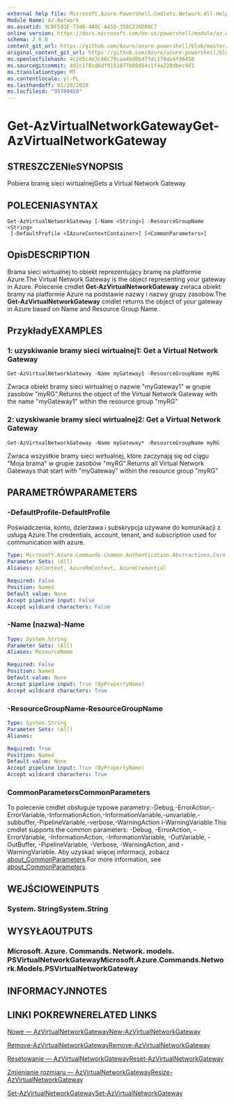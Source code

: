 ```yaml
---
external help file: Microsoft.Azure.PowerShell.Cmdlets.Network.dll-Help.xml
Module Name: Az.Network
ms.assetid: 9CBF592E-734B-4A0C-A45D-358C226D08C7
online version: https://docs.microsoft.com/en-us/powershell/module/az.network/get-azvirtualnetworkgateway
schema: 2.0.0
content_git_url: https://github.com/Azure/azure-powershell/blob/master/src/Network/Network/help/Get-AzVirtualNetworkGateway.md
original_content_git_url: https://github.com/Azure/azure-powershell/blob/master/src/Network/Network/help/Get-AzVirtualNetworkGateway.md
ms.openlocfilehash: 4c2d5c4e3c46c79caa4bd8b47fdc178da4fd6450
ms.sourcegitcommit: 4d2c178cd6df9151877b08d54c1f4a228dbec9d1
ms.translationtype: MT
ms.contentlocale: pl-PL
ms.lasthandoff: 01/29/2020
ms.locfileid: "93709450"
---
```

# <span data-ttu-id="09a9a-101">Get-AzVirtualNetworkGateway</span><span class="sxs-lookup"><span data-stu-id="09a9a-101">Get-AzVirtualNetworkGateway</span></span>

## <span data-ttu-id="09a9a-102">STRESZCZENIe</span><span class="sxs-lookup"><span data-stu-id="09a9a-102">SYNOPSIS</span></span>
<span data-ttu-id="09a9a-103">Pobiera bramę sieci wirtualnej</span><span class="sxs-lookup"><span data-stu-id="09a9a-103">Gets a Virtual Network Gateway</span></span>

## <span data-ttu-id="09a9a-104">POLECENIA</span><span class="sxs-lookup"><span data-stu-id="09a9a-104">SYNTAX</span></span>

```
Get-AzVirtualNetworkGateway [-Name <String>] -ResourceGroupName <String>
 [-DefaultProfile <IAzureContextContainer>] [<CommonParameters>]
```

## <span data-ttu-id="09a9a-105">Opis</span><span class="sxs-lookup"><span data-stu-id="09a9a-105">DESCRIPTION</span></span>
<span data-ttu-id="09a9a-106">Brama sieci wirtualnej to obiekt reprezentujący bramę na platformie Azure.</span><span class="sxs-lookup"><span data-stu-id="09a9a-106">The Virtual Network Gateway is the object representing your gateway in Azure.</span></span>
<span data-ttu-id="09a9a-107">Polecenie cmdlet **Get-AzVirtualNetworkGateway** zwraca obiekt bramy na platformie Azure na podstawie nazwy i nazwy grupy zasobów.</span><span class="sxs-lookup"><span data-stu-id="09a9a-107">The **Get-AzVirtualNetworkGateway** cmdlet returns the object of your gateway in Azure based on Name and Resource Group Name.</span></span>

## <span data-ttu-id="09a9a-108">Przykłady</span><span class="sxs-lookup"><span data-stu-id="09a9a-108">EXAMPLES</span></span>

### <span data-ttu-id="09a9a-109">1: uzyskiwanie bramy sieci wirtualnej</span><span class="sxs-lookup"><span data-stu-id="09a9a-109">1: Get a Virtual Network Gateway</span></span>
```
Get-AzVirtualNetworkGateway -Name myGateway1 -ResourceGroupName myRG
```

<span data-ttu-id="09a9a-110">Zwraca obiekt bramy sieci wirtualnej o nazwie "myGateway1" w grupie zasobów "myRG".</span><span class="sxs-lookup"><span data-stu-id="09a9a-110">Returns the object of the Virtual Network Gateway with the name "myGateway1" within the resource group "myRG"</span></span>

### <span data-ttu-id="09a9a-111">2: uzyskiwanie bramy sieci wirtualnej</span><span class="sxs-lookup"><span data-stu-id="09a9a-111">2: Get a Virtual Network Gateway</span></span>
```
Get-AzVirtualNetworkGateway -Name myGateway* -ResourceGroupName myRG
```

<span data-ttu-id="09a9a-112">Zwraca wszystkie bramy sieci wirtualnej, które zaczynają się od ciągu "Moja brama" w grupie zasobów "myRG".</span><span class="sxs-lookup"><span data-stu-id="09a9a-112">Returns all Virtual Network Gateways that start with "myGateway" within the resource group "myRG"</span></span>

## <span data-ttu-id="09a9a-113">PARAMETRÓW</span><span class="sxs-lookup"><span data-stu-id="09a9a-113">PARAMETERS</span></span>

### <span data-ttu-id="09a9a-114">-DefaultProfile</span><span class="sxs-lookup"><span data-stu-id="09a9a-114">-DefaultProfile</span></span>
<span data-ttu-id="09a9a-115">Poświadczenia, konto, dzierżawa i subskrypcja używane do komunikacji z usługą Azure.</span><span class="sxs-lookup"><span data-stu-id="09a9a-115">The credentials, account, tenant, and subscription used for communication with azure.</span></span>

```yaml
Type: Microsoft.Azure.Commands.Common.Authentication.Abstractions.Core.IAzureContextContainer
Parameter Sets: (All)
Aliases: AzContext, AzureRmContext, AzureCredential

Required: False
Position: Named
Default value: None
Accept pipeline input: False
Accept wildcard characters: False
```

### <span data-ttu-id="09a9a-116">-Name (nazwa)</span><span class="sxs-lookup"><span data-stu-id="09a9a-116">-Name</span></span>
```yaml
Type: System.String
Parameter Sets: (All)
Aliases: ResourceName

Required: False
Position: Named
Default value: None
Accept pipeline input: True (ByPropertyName)
Accept wildcard characters: True
```

### <span data-ttu-id="09a9a-117">-ResourceGroupName</span><span class="sxs-lookup"><span data-stu-id="09a9a-117">-ResourceGroupName</span></span>
```yaml
Type: System.String
Parameter Sets: (All)
Aliases:

Required: True
Position: Named
Default value: None
Accept pipeline input: True (ByPropertyName)
Accept wildcard characters: True
```

### <span data-ttu-id="09a9a-118">CommonParameters</span><span class="sxs-lookup"><span data-stu-id="09a9a-118">CommonParameters</span></span>
<span data-ttu-id="09a9a-119">To polecenie cmdlet obsługuje typowe parametry:-Debug,-ErrorAction,-ErrorVariable,-InformationAction,-InformationVariable,-unvariable,-subbuffer,-PipelineVariable,-verbose,-WarningAction i-WarningVariable.</span><span class="sxs-lookup"><span data-stu-id="09a9a-119">This cmdlet supports the common parameters: -Debug, -ErrorAction, -ErrorVariable, -InformationAction, -InformationVariable, -OutVariable, -OutBuffer, -PipelineVariable, -Verbose, -WarningAction, and -WarningVariable.</span></span> <span data-ttu-id="09a9a-120">Aby uzyskać więcej informacji, zobacz [about_CommonParameters](https://go.microsoft.com/fwlink/?LinkID=113216).</span><span class="sxs-lookup"><span data-stu-id="09a9a-120">For more information, see [about_CommonParameters](https://go.microsoft.com/fwlink/?LinkID=113216).</span></span>

## <span data-ttu-id="09a9a-121">WEJŚCIOWE</span><span class="sxs-lookup"><span data-stu-id="09a9a-121">INPUTS</span></span>

### <span data-ttu-id="09a9a-122">System. String</span><span class="sxs-lookup"><span data-stu-id="09a9a-122">System.String</span></span>

## <span data-ttu-id="09a9a-123">WYSYŁA</span><span class="sxs-lookup"><span data-stu-id="09a9a-123">OUTPUTS</span></span>

### <span data-ttu-id="09a9a-124">Microsoft. Azure. Commands. Network. models. PSVirtualNetworkGateway</span><span class="sxs-lookup"><span data-stu-id="09a9a-124">Microsoft.Azure.Commands.Network.Models.PSVirtualNetworkGateway</span></span>

## <span data-ttu-id="09a9a-125">INFORMACYJN</span><span class="sxs-lookup"><span data-stu-id="09a9a-125">NOTES</span></span>

## <span data-ttu-id="09a9a-126">LINKI POKREWNE</span><span class="sxs-lookup"><span data-stu-id="09a9a-126">RELATED LINKS</span></span>

[<span data-ttu-id="09a9a-127">Nowe — AzVirtualNetworkGateway</span><span class="sxs-lookup"><span data-stu-id="09a9a-127">New-AzVirtualNetworkGateway</span></span>](./New-AzVirtualNetworkGateway.md)

[<span data-ttu-id="09a9a-128">Remove-AzVirtualNetworkGateway</span><span class="sxs-lookup"><span data-stu-id="09a9a-128">Remove-AzVirtualNetworkGateway</span></span>](./Remove-AzVirtualNetworkGateway.md)

[<span data-ttu-id="09a9a-129">Resetowanie — AzVirtualNetworkGateway</span><span class="sxs-lookup"><span data-stu-id="09a9a-129">Reset-AzVirtualNetworkGateway</span></span>](./Reset-AzVirtualNetworkGateway.md)

[<span data-ttu-id="09a9a-130">Zmienianie rozmiaru — AzVirtualNetworkGateway</span><span class="sxs-lookup"><span data-stu-id="09a9a-130">Resize-AzVirtualNetworkGateway</span></span>](./Resize-AzVirtualNetworkGateway.md)

[<span data-ttu-id="09a9a-131">Set-AzVirtualNetworkGateway</span><span class="sxs-lookup"><span data-stu-id="09a9a-131">Set-AzVirtualNetworkGateway</span></span>](./Set-AzVirtualNetworkGateway.md)
